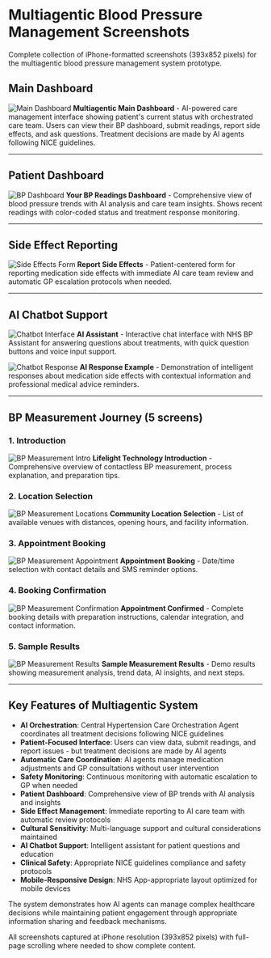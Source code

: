 # Multiagentic Blood Pressure Management Screenshots

Complete collection of iPhone-formatted screenshots (393x852 pixels) for the multiagentic blood pressure management system prototype.

## Main Dashboard

![Main Dashboard](mybp-main-updated-multiagentic.png)
**Multiagentic Main Dashboard** - AI-powered care management interface showing patient's current status with orchestrated care team. Users can view their BP dashboard, submit readings, report side effects, and ask questions. Treatment decisions are made by AI agents following NICE guidelines.

---

## Patient Dashboard

![BP Dashboard](mybp-dashboard.png)
**Your BP Readings Dashboard** - Comprehensive view of blood pressure trends with AI analysis and care team insights. Shows recent readings with color-coded status and treatment response monitoring.

---

## Side Effect Reporting

![Side Effects Form](mybp-side-effects.png)
**Report Side Effects** - Patient-centered form for reporting medication side effects with immediate AI care team review and automatic GP escalation protocols when needed.

---

## AI Chatbot Support

![Chatbot Interface](shared-decision-chatbot.png)
**AI Assistant** - Interactive chat interface with NHS BP Assistant for answering questions about treatments, with quick question buttons and voice input support.

![Chatbot Response](shared-decision-chatbot-response.png)
**AI Response Example** - Demonstration of intelligent responses about medication side effects with contextual information and professional medical advice reminders.

---

## BP Measurement Journey (5 screens)

### 1. Introduction
![BP Measurement Intro](bp-measurement-intro.png)
**Lifelight Technology Introduction** - Comprehensive overview of contactless BP measurement, process explanation, and preparation tips.

### 2. Location Selection
![BP Measurement Locations](bp-measurement-locations.png)
**Community Location Selection** - List of available venues with distances, opening hours, and facility information.

### 3. Appointment Booking
![BP Measurement Appointment](bp-measurement-appointment.png)
**Appointment Booking** - Date/time selection with contact details and SMS reminder options.

### 4. Booking Confirmation
![BP Measurement Confirmation](bp-measurement-confirmation.png)
**Appointment Confirmed** - Complete booking details with preparation instructions, calendar integration, and contact information.

### 5. Sample Results
![BP Measurement Results](bp-measurement-results.png)
**Sample Measurement Results** - Demo results showing measurement analysis, trend data, AI insights, and next steps.

---

## Key Features of Multiagentic System

- **AI Orchestration**: Central Hypertension Care Orchestration Agent coordinates all treatment decisions following NICE guidelines
- **Patient-Focused Interface**: Users can view data, submit readings, and report issues - but treatment decisions are made by AI agents
- **Automatic Care Coordination**: AI agents manage medication adjustments and GP consultations without user intervention
- **Safety Monitoring**: Continuous monitoring with automatic escalation to GP when needed
- **Patient Dashboard**: Comprehensive view of BP trends with AI analysis and insights
- **Side Effect Management**: Immediate reporting to AI care team with automatic review protocols
- **Cultural Sensitivity**: Multi-language support and cultural considerations maintained
- **AI Chatbot Support**: Intelligent assistant for patient questions and education
- **Clinical Safety**: Appropriate NICE guidelines compliance and safety protocols
- **Mobile-Responsive Design**: NHS App-appropriate layout optimized for mobile devices

The system demonstrates how AI agents can manage complex healthcare decisions while maintaining patient engagement through appropriate information sharing and feedback mechanisms.

All screenshots captured at iPhone resolution (393x852 pixels) with full-page scrolling where needed to show complete content.